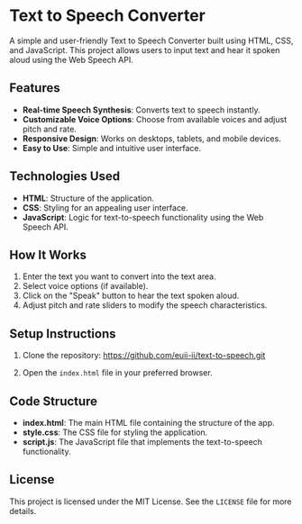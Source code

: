 # Text to Speech Converter

A simple and user-friendly Text to Speech Converter built using HTML, CSS, and JavaScript. This project allows users to input text and hear it spoken aloud using the Web Speech API.

## Features

- **Real-time Speech Synthesis**: Converts text to speech instantly.
- **Customizable Voice Options**: Choose from available voices and adjust pitch and rate.
- **Responsive Design**: Works on desktops, tablets, and mobile devices.
- **Easy to Use**: Simple and intuitive user interface.

## Technologies Used

- **HTML**: Structure of the application.
- **CSS**: Styling for an appealing user interface.
- **JavaScript**: Logic for text-to-speech functionality using the Web Speech API.

## How It Works

1. Enter the text you want to convert into the text area.
2. Select voice options (if available).
3. Click on the "Speak" button to hear the text spoken aloud.
4. Adjust pitch and rate sliders to modify the speech characteristics.

## Setup Instructions

1. Clone the repository:
https://github.com/euii-ii/text-to-speech.git

2. Open the `index.html` file in your preferred browser.

## Code Structure

- **index.html**: The main HTML file containing the structure of the app.
- **style.css**: The CSS file for styling the application.
- **script.js**: The JavaScript file that implements the text-to-speech functionality.

## License

This project is licensed under the MIT License. See the `LICENSE` file for more details.




